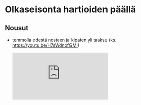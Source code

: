 # Olkaseisonta hartioiden päällä

## Nousut

- temmolla edestä nostaen ja kipaten yli taakse (ks. https://youtu.be/H7sWdnofGMI)

  <iframe src="https://www.youtube.com/embed/H7sWdnofGMI?start=6&end=21" frameborder="0" allowfullscreen></iframe>
